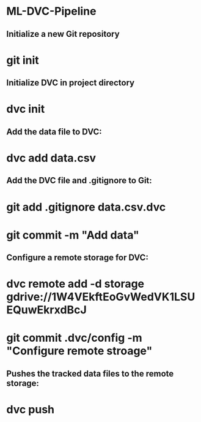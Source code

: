 # ML-DVC-Pipeline

## Initialize a new Git repository
# git init
## Initialize DVC in project directory
# dvc init
## Add the data file to DVC:
# dvc add data.csv
## Add the DVC file and .gitignore to Git:
# git add .gitignore data.csv.dvc
# git commit -m "Add data"
## Configure a remote storage for DVC:
# dvc remote add -d storage gdrive://1W4VEkftEoGvWedVK1LSUEQuwEkrxdBcJ

# git commit .dvc/config -m "Configure remote stroage"
## Pushes the tracked data files to the remote storage:
# dvc push
